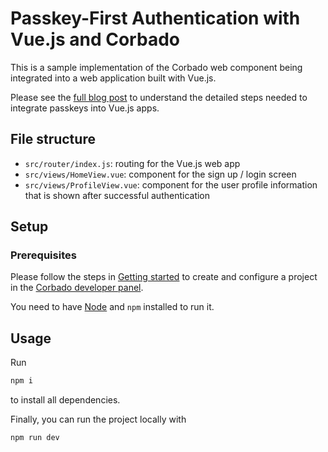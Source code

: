 # Passkey-First Authentication with Vue.js and Corbado

This is a sample implementation of the Corbado web component being integrated into a web application built with Vue.js.

Please see the [full blog post](https://www.corbado.com/blog/vuejs-passkeys) to understand the detailed steps needed to integrate passkeys into Vue.js apps.

## File structure

- `src/router/index.js`: routing for the Vue.js web app
- `src/views/HomeView.vue`: component for the sign up / login screen
- `src/views/ProfileView.vue`: component for the user profile information that is shown after successful authentication

## Setup

### Prerequisites

Please follow the steps in [Getting started](https://docs.corbado.com/overview/getting-started) to create and configure
a project in the [Corbado developer panel](https://app.corbado.com/signin#register).

You need to have [Node](https://nodejs.org/en/download) and `npm` installed to run it.

## Usage

Run

```bash
npm i
```

to install all dependencies.

Finally, you can run the project locally with

```bash
npm run dev
```
